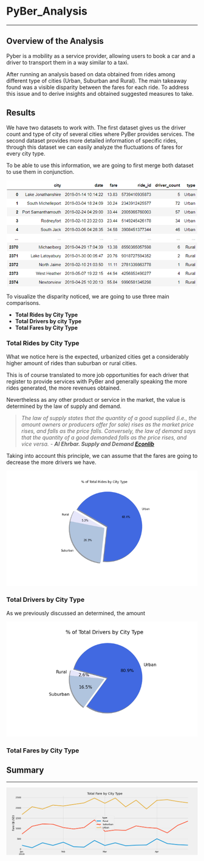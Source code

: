 # PyBer_Analysis
---

## Overview of the Analysis
Pyber is a mobility as a service provider, allowing users to book a car and a driver to transport them in a way similar to a taxi.

After running an analysis based on data obtained from rides among different type of cities (Urban, Suburban and Rural). The main takeaway found was a visible disparity between the fares for each ride. To address this issue and to derive insights and obtained suggested measures to take.

## Results
We have two datasets to work with. The first dataset gives us the driver count and type of city of several cities where PyBer provides services. The second dataset provides more detailed information of specific rides, through this dataset we can easily analyze the fluctuations of fares for every city type.

To be able to use this information, we are going to first merge both dataset to use them in conjunction.

![Pyber_Dataset](https://github.com/carloshgalvan95/PyBer_Analysis/blob/main/Analysis/Pyber_Dataset.png)

To visualize the disparity noticed, we are going to use three main comparisons.
- **Total Rides by City Type**
- **Total Drivers by city Type**
- **Total Fares by City Type**

### Total Rides by City Type
What we notice here is the expected, urbanized cities get a considerably higher amount of rides than suburban or rural cities.

This is of course translated to more job opportunities for each driver that register to provide services with PyBer and generally speaking the more rides generated, the more revenues obtained.

Nevertheless as any other product or service in the market, the value is determined by the law of supply and demand.

>*The law of supply states that the quantity of a good supplied (i.e., the amount owners or producers offer for sale) rises as the market price rises, and falls as the price falls. Conversely, the law of demand says that the quantity of a good demanded falls as the price rises, and vice versa.*
*-* ***Al Ehrbar. Supply and Demand [Econlib](https://www.econlib.org/library/Enc/Supply.html#:~:text=The%20law%20of%20supply%20states,price%20rises%2C%20and%20vice%20versa.)***

Taking into account this principle, we can assume that the fares are going to decrease the more drivers we have.

![Pyber_TotalRides](https://github.com/carloshgalvan95/PyBer_Analysis/blob/main/Analysis/Pyber_TotalRides_CityType.png)

### Total Drivers by City Type
As we previously discussed an determined, the amount 

![Pyber_TotalDrivers](https://github.com/carloshgalvan95/PyBer_Analysis/blob/main/Analysis/Pyber_TotalDrivers_CityType.png)

### Total Fares by City Type

## Summary
---
![PyberSummary_LineChart](https://github.com/carloshgalvan95/PyBer_Analysis/blob/main/Analysis/PyBer_fare_summary.png)


